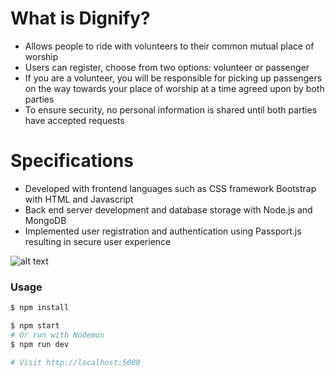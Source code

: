 # What is Dignify?
- Allows people to ride with volunteers to their common mutual place of worship
- Users can register, choose from two options: volunteer or passenger
- If you are a volunteer, you will be responsible for picking up passengers on the way towards your place of worship at a time agreed upon by both parties
- To ensure security, no personal information is shared until both parties have accepted requests

# Specifications
- Developed with frontend languages such as CSS framework Bootstrap with HTML and Javascript 
- Back end server development and database storage with Node.js and MongoDB 
- Implemented user registration and authentication using Passport.js resulting in secure user experience

![alt text](https://i.imgur.com/X6Zauw7.png)

### Usage

```sh
$ npm install
```

```sh
$ npm start
# Or run with Nodemon
$ npm run dev

# Visit http://localhost:5000
```

